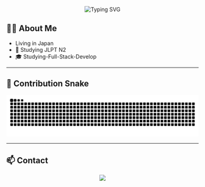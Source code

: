 <!-- Typing animation -->
<p align="center">
  <img 
    src="https://readme-typing-svg.demolab.com?font=FUbuntu+Mono&size=38&pause=100&color=F78C6B&center=true&vCenter=true&width=440&lines=Hi+I'm+Bilguun;Studying+FS+Develop;JLPT+N3+Certified"
    alt="Typing SVG"
  />
</p>

## 👨‍💻 About Me
- Living in Japan
- 🌱 Studying JLPT N2 
- 🎓 Studying-Full-Stack-Develop 

---

## 🐍 Contribution Snake

<p align="center">
  <img src="https://raw.githubusercontent.com/baljir0901/baljir0901/output/github-contribution-grid-snake.svg" alt="Contribution Snake" />
</p>

---

## 📫 Contact

<p align="center">
  <a href="mailto:bebe.itgelt@gmail.com"><img src="https://img.shields.io/badge/Email-Contact-blue?style=for-the-badge&logo=gmail&logoColor=white" /></a>
</p>
